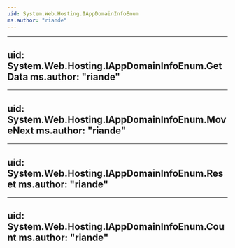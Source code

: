 ```yaml
---
uid: System.Web.Hosting.IAppDomainInfoEnum
ms.author: "riande"
---
```


---
uid: System.Web.Hosting.IAppDomainInfoEnum.GetData
ms.author: "riande"
---

---
uid: System.Web.Hosting.IAppDomainInfoEnum.MoveNext
ms.author: "riande"
---

---
uid: System.Web.Hosting.IAppDomainInfoEnum.Reset
ms.author: "riande"
---

---
uid: System.Web.Hosting.IAppDomainInfoEnum.Count
ms.author: "riande"
---
